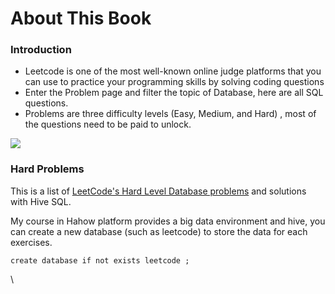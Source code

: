 # About This Book

### Introduction

* Leetcode is one of the most well-known online judge platforms that you can use to practice your programming skills by solving coding questions
* Enter the Problem page and filter the topic of Database, here are all SQL questions.
* Problems are three difficulty levels (Easy, Medium, and Hard) , most of the questions need to be paid to unlock.

![](https://tva1.sinaimg.cn/large/008i3skNgy1gx6fffc6koj31dc0u0wjo.jpg)

### Hard Problems

This is a list of [LeetCode's Hard Level Database problems](https://leetcode.com/problemset/database/?difficulty=HARD\&page=1) and solutions with Hive SQL.

My course in Hahow platform provides a big data environment and hive, you can create a new database (such as leetcode) to store the data for each exercises.

```
create database if not exists leetcode ;
```

\

